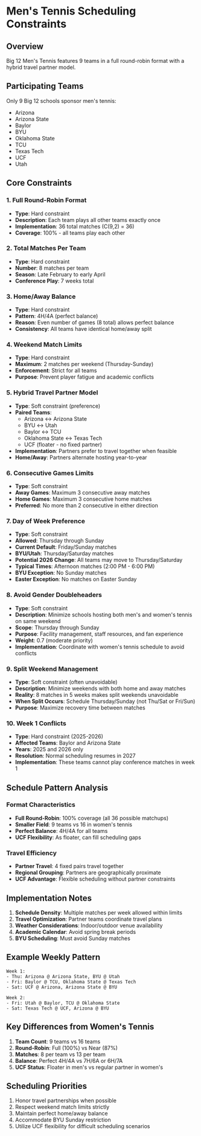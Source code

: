 # Men's Tennis Scheduling Constraints

## Overview
Big 12 Men's Tennis features 9 teams in a full round-robin format with a hybrid travel partner model.

## Participating Teams
Only 9 Big 12 schools sponsor men's tennis:
- Arizona
- Arizona State  
- Baylor
- BYU
- Oklahoma State
- TCU
- Texas Tech
- UCF
- Utah

## Core Constraints

### 1. Full Round-Robin Format
- **Type**: Hard constraint
- **Description**: Each team plays all other teams exactly once
- **Implementation**: 36 total matches (C(9,2) = 36)
- **Coverage**: 100% - all teams play each other

### 2. Total Matches Per Team
- **Type**: Hard constraint
- **Number**: 8 matches per team
- **Season**: Late February to early April
- **Conference Play**: 7 weeks total

### 3. Home/Away Balance
- **Type**: Hard constraint
- **Pattern**: 4H/4A (perfect balance)
- **Reason**: Even number of games (8 total) allows perfect balance
- **Consistency**: All teams have identical home/away split

### 4. Weekend Match Limits
- **Type**: Hard constraint
- **Maximum**: 2 matches per weekend (Thursday-Sunday)
- **Enforcement**: Strict for all teams
- **Purpose**: Prevent player fatigue and academic conflicts

### 5. Hybrid Travel Partner Model
- **Type**: Soft constraint (preference)
- **Paired Teams**:
  - Arizona ↔ Arizona State
  - BYU ↔ Utah
  - Baylor ↔ TCU
  - Oklahoma State ↔ Texas Tech
  - UCF (floater - no fixed partner)
- **Implementation**: Partners prefer to travel together when feasible
- **Home/Away**: Partners alternate hosting year-to-year

### 6. Consecutive Games Limits
- **Type**: Soft constraint
- **Away Games**: Maximum 3 consecutive away matches
- **Home Games**: Maximum 3 consecutive home matches
- **Preferred**: No more than 2 consecutive in either direction

### 7. Day of Week Preference
- **Type**: Soft constraint
- **Allowed**: Thursday through Sunday
- **Current Default**: Friday/Sunday matches
- **BYU/Utah**: Thursday/Saturday matches
- **Potential 2026 Change**: All teams may move to Thursday/Saturday
- **Typical Times**: Afternoon matches (2:00 PM - 6:00 PM)
- **BYU Exception**: No Sunday matches
- **Easter Exception**: No matches on Easter Sunday

### 8. Avoid Gender Doubleheaders
- **Type**: Soft constraint
- **Description**: Minimize schools hosting both men's and women's tennis on same weekend
- **Scope**: Thursday through Sunday
- **Purpose**: Facility management, staff resources, and fan experience
- **Weight**: 0.7 (moderate priority)
- **Implementation**: Coordinate with women's tennis schedule to avoid conflicts

### 9. Split Weekend Management
- **Type**: Soft constraint (often unavoidable)
- **Description**: Minimize weekends with both home and away matches
- **Reality**: 8 matches in 5 weeks makes split weekends unavoidable
- **When Split Occurs**: Schedule Thursday/Sunday (not Thu/Sat or Fri/Sun)
- **Purpose**: Maximize recovery time between matches

### 10. Week 1 Conflicts
- **Type**: Hard constraint (2025-2026)
- **Affected Teams**: Baylor and Arizona State
- **Years**: 2025 and 2026 only
- **Resolution**: Normal scheduling resumes in 2027
- **Implementation**: These teams cannot play conference matches in week 1

## Schedule Pattern Analysis

### Format Characteristics
- **Full Round-Robin**: 100% coverage (all 36 possible matchups)
- **Smaller Field**: 9 teams vs 16 in women's tennis
- **Perfect Balance**: 4H/4A for all teams
- **UCF Flexibility**: As floater, can fill scheduling gaps

### Travel Efficiency
- **Partner Travel**: 4 fixed pairs travel together
- **Regional Grouping**: Partners are geographically proximate
- **UCF Advantage**: Flexible scheduling without partner constraints

## Implementation Notes

1. **Schedule Density**: Multiple matches per week allowed within limits
2. **Travel Optimization**: Partner teams coordinate travel plans
3. **Weather Considerations**: Indoor/outdoor venue availability
4. **Academic Calendar**: Avoid spring break periods
5. **BYU Scheduling**: Must avoid Sunday matches

## Example Weekly Pattern

```
Week 1: 
- Thu: Arizona @ Arizona State, BYU @ Utah
- Fri: Baylor @ TCU, Oklahoma State @ Texas Tech
- Sat: UCF @ Arizona, Arizona State @ BYU

Week 2:
- Fri: Utah @ Baylor, TCU @ Oklahoma State  
- Sat: Texas Tech @ UCF, Arizona @ BYU
```

## Key Differences from Women's Tennis

1. **Team Count**: 9 teams vs 16 teams
2. **Round-Robin**: Full (100%) vs Near (87%)
3. **Matches**: 8 per team vs 13 per team
4. **Balance**: Perfect 4H/4A vs 7H/6A or 6H/7A
5. **UCF Status**: Floater in men's vs regular partner in women's

## Scheduling Priorities

1. Honor travel partnerships when possible
2. Respect weekend match limits strictly
3. Maintain perfect home/away balance
4. Accommodate BYU Sunday restriction
5. Utilize UCF flexibility for difficult scheduling scenarios